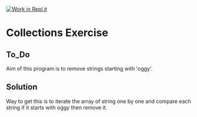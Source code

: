 [![Work in Repl.it](https://classroom.github.com/assets/work-in-replit-14baed9a392b3a25080506f3b7b6d57f295ec2978f6f33ec97e36a161684cbe9.svg)](https://classroom.github.com/online_ide?assignment_repo_id=2971040&assignment_repo_type=AssignmentRepo)
# Collections Exercise

## To_Do

Aim of this program is to remove strings starting with 'oggy'.

## Solution

Way to get this is to iterate the array of string one by one 
and compare each string if it starts with oggy then remove it.


